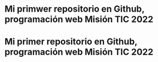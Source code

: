 
# Mi primwer repositorio en Github, programación web Misión TIC 2022
# Mi primer repositorio en Github, programación web Misión TIC 2022
